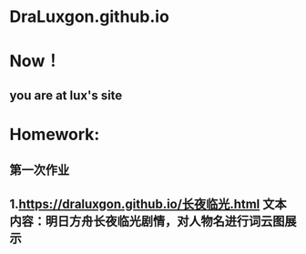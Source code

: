 # DraLuxgon.github.io
# Now！
## you are at lux's site
# Homework:
## 第一次作业
## 1.https://draluxgon.github.io/长夜临光.html 文本内容：明日方舟长夜临光剧情，对人物名进行词云图展示
